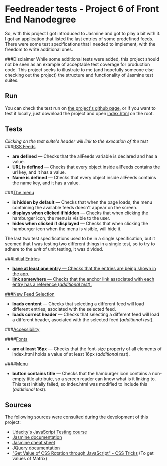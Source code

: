 # Feedreader tests - Project 6 of Front End Nanodegree
So, with this project I got introduced to Jasmine and got to play a bit with it.
I got an application that listed the last entries of some predefined feeds. There were some test specifications that I needed to implement, with the freedom to write additional ones.

###Disclaimer
While some additional tests were added, this project should not be seen as an example of acceptable test coverage for production code. This project seeks to illustrate to me (and hopefully someone else checking out the project) the structure and functionality of Jasmine test suites.

## Run
You can check the test run on <a href="https://veritoleon.github.io/feedreader">the project's github page</a>, or if you want to test it locally, just download the project and open <a href="https://github.com/VeritoLeon/feedreader/blob/master/index.html">index.html</a> on the root.

## Tests
_Clicking on the test suite's header will link to the execution of the test_
###<a href="http://veritoleon.github.io/feedreader/?spec=RSS%20Feeds">RSS Feeds</a>
* **are defined** — Checks that the allFeeds variable is declared and has a value.
* **URL is defined** — Checks that every object inside allFeeds contains the url key, and it has a value.
* **Name is defined** — Checks that every object inside allFeeds contains the name key, and it has a value.

###<a href="http://veritoleon.github.io/feedreader/?spec=The%20menu">The menu</a>
* **is hidden by default** — Checks that when the page loads, the menu containing the available feeds doesn't appear on the screen.
* **displays when clicked if hidden** — Checks that when clicking the hamburger icon, the menu is visible to the user.
* **hides when clicked if displayed** — Checks that when clicking the hamburger icon when the menu is visible, will hide it.

The last two test specifications used to be in a single specification, but it seemed that I was testing two different things in a single test, so to try to adhere to the _unit_ of unit testing, it was divided.

###<a href="http://veritoleon.github.io/feedreader/?spec=Initial%20Entries">Initial Entries
* **have at least one entry** — Checks that the entries are being shown in the app.
* **link somewhere** — Checks that the anchor link associated with each entry has a reference (_additional test_).

###<a href="http://veritoleon.github.io/feedreader/?spec=New%20Feed%20Selection">New Feed Selection</a>
* **loads content** — Checks that selecting a different feed will load different entries, asociated with the selected feed.
* **loads correct header** — Checks that selecting a different feed will load a different header, asociated with the selected feed (_additional test_).

###<a href="http://veritoleon.github.io/feedreader/?spec=Accessibility">Accessibility</a>

####<a href="http://veritoleon.github.io/feedreader/?spec=Accessibility%20Fonts">Fonts</a>
* **are at least 16px** — Checks that the font-size property of all elements of index.html holds a value of at least 16px (_additional test_).

####<a href="http://veritoleon.github.io/feedreader/?spec=Accessibility%20Menu">Menu</a>
* **button contains title** — Checks that the hamburger icon contains a non-empty title attribute, so a screen reader can know what is it linking to. This test initially failed, so index.html was modified to include this (_additional test_).


## Sources

The following sources were consulted during the development of this project:
* <a href="https://www.udacity.com/course/ud549">Udacity's JavaScript Testing course</a>
* <a href="http://jasmine.github.io/2.0/introduction.html">Jasmine documentation</a>
* <a href="http://www.cheatography.com/citguy/cheat-sheets/jasmine-js-testing/">Jasmine cheat sheet</a>
* <a href="http://api.jquery.com/css/">JQuery documentation</a>
* <a href="https://css-tricks.com/get-value-of-css-rotation-through-javascript/">"Get Value of CSS Rotation through JavaScript" - CSS Tricks</a> (To get values of Matrix)
